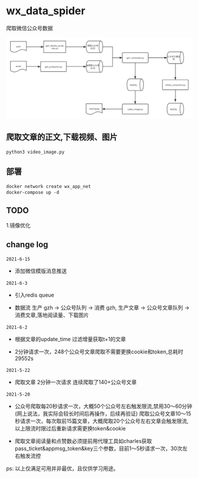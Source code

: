 # wx_data_spider
爬取微信公众号数据

![](docs/flow.png)

## 爬取文章的正文,下载视频、图片
```
python3 video_image.py
```

## 部署

```buildoutcfg
docker network create wx_app_net
docker-compose up -d
```
## TODO

1.镜像优化

## change log

`2021-6-15`

-  添加微信模版消息推送

`2021-6-3`

- 引入redis queue

- 数据流 生产 gzh -> 公众号队列 -> 消费 gzh, 生产文章 -> 公众号文章队列 -> 消费文章,落地阅读量、下载图片

`2021-6-2`

- 根据文章的update_time 过滤增量获取t+1的文章

- 2分钟请求一次，248个公众号文章爬取不需要更换cookie和token,总耗时29552s

`2021-5-22`

- 爬取文章 2分钟一次请求 连续爬取了140+公众号文章

`2021-5-20`

- 公众号爬取每20秒请求一次，大概50个公众号左右触发限流,禁用30～60分钟(网上说法，我实际会较长时间后再操作，后续再验证)
爬取公众号文章10～15秒请求一次，每次取前15篇文章，大概爬取20个公众号左右文章会触发限流,以上限流时限过后重新请求需更换token&cookie

- 爬取文章阅读量和点赞数必须提前用代理工具如charles获取pass_ticket&appmsg_token&key三个参数，目前1～5秒请求一次，30次左右触发流控

ps: 以上仅满足可用并非最优，且仅供学习用途。

